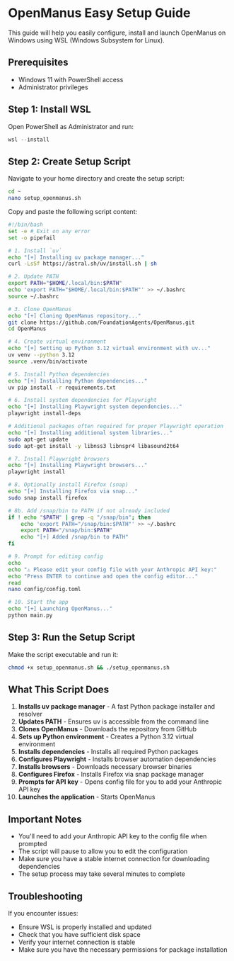 # OpenManus Easy Setup Guide

This guide will help you easily configure, install and launch OpenManus on Windows using WSL (Windows Subsystem for Linux).

## Prerequisites

- Windows 11 with PowerShell access
- Administrator privileges

## Step 1: Install WSL

Open PowerShell as Administrator and run:

```powershell
wsl --install
```

## Step 2: Create Setup Script

Navigate to your home directory and create the setup script:

```bash
cd ~
nano setup_openmanus.sh
```

Copy and paste the following script content:

```bash
#!/bin/bash
set -e # Exit on any error
set -o pipefail

# 1. Install `uv`
echo "[+] Installing uv package manager..."
curl -LsSf https://astral.sh/uv/install.sh | sh

# 2. Update PATH
export PATH="$HOME/.local/bin:$PATH"
echo 'export PATH="$HOME/.local/bin:$PATH"' >> ~/.bashrc
source ~/.bashrc

# 3. Clone OpenManus
echo "[+] Cloning OpenManus repository..."
git clone https://github.com/FoundationAgents/OpenManus.git
cd OpenManus

# 4. Create virtual environment
echo "[+] Setting up Python 3.12 virtual environment with uv..."
uv venv --python 3.12
source .venv/bin/activate

# 5. Install Python dependencies
echo "[+] Installing Python dependencies..."
uv pip install -r requirements.txt

# 6. Install system dependencies for Playwright
echo "[+] Installing Playwright system dependencies..."
playwright install-deps

# Additional packages often required for proper Playwright operation
echo "[+] Installing additional system libraries..."
sudo apt-get update
sudo apt-get install -y libnss3 libnspr4 libasound2t64

# 7. Install Playwright browsers
echo "[+] Installing Playwright browsers..."
playwright install

# 8. Optionally install Firefox (snap)
echo "[+] Installing Firefox via snap..."
sudo snap install firefox

# 8b. Add /snap/bin to PATH if not already included
if ! echo "$PATH" | grep -q "/snap/bin"; then
    echo 'export PATH="/snap/bin:$PATH"' >> ~/.bashrc
    export PATH="/snap/bin:$PATH"
    echo "[+] Added /snap/bin to PATH"
fi

# 9. Prompt for editing config
echo
echo "⚠️ Please edit your config file with your Anthropic API key:"
echo "Press ENTER to continue and open the config editor..."
read
nano config/config.toml

# 10. Start the app
echo "[+] Launching OpenManus..."
python main.py
```

## Step 3: Run the Setup Script

Make the script executable and run it:

```bash
chmod +x setup_openmanus.sh && ./setup_openmanus.sh
```

## What This Script Does

1. **Installs uv package manager** - A fast Python package installer and resolver
2. **Updates PATH** - Ensures uv is accessible from the command line
3. **Clones OpenManus** - Downloads the repository from GitHub
4. **Sets up Python environment** - Creates a Python 3.12 virtual environment
5. **Installs dependencies** - Installs all required Python packages
6. **Configures Playwright** - Installs browser automation dependencies
7. **Installs browsers** - Downloads necessary browser binaries
8. **Configures Firefox** - Installs Firefox via snap package manager
9. **Prompts for API key** - Opens config file for you to add your Anthropic API key
10. **Launches the application** - Starts OpenManus

## Important Notes

- You'll need to add your Anthropic API key to the config file when prompted
- The script will pause to allow you to edit the configuration
- Make sure you have a stable internet connection for downloading dependencies
- The setup process may take several minutes to complete

## Troubleshooting

If you encounter issues:
- Ensure WSL is properly installed and updated
- Check that you have sufficient disk space
- Verify your internet connection is stable
- Make sure you have the necessary permissions for package installation
